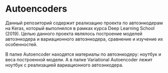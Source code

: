 # Autoencoders

Данный репозиторий содержит реализацию проекта по автоэнкодерам на Keras, который выполнялся в рамках курса Deep Learning School (2019). Целью данного проекта являлось построение моделей автоэнкодера и вариационного автоэнкодера, сравнение и изучение их особенностей.

В папке Autoencoder находятся материалы по автоэнкодеру: ноутбук и веса построенной модели. А в папке Variational Autoencoder лежит ноутбук с реализацией вариационного автоэнкодера.
